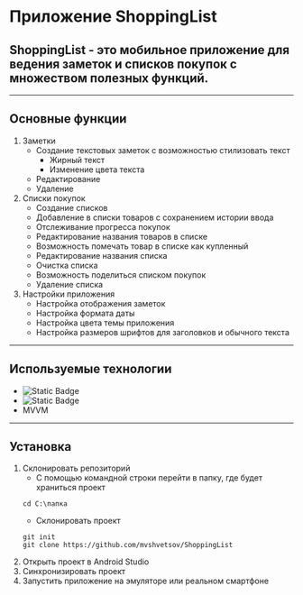 # Приложение ShoppingList
## ShoppingList - это мобильное приложение для ведения заметок и списков покупок с множеством полезных функций.
___
## Основные функции
1. Заметки
   + Создание текстовых заметок с возможностью стилизовать текст
     + Жирный текст
     + Изменение цвета текста
   + Редактирование
   + Удаление
2. Списки покупок
   + Создание списков
   + Добавление в списки товаров с сохранением истории ввода
   + Отслеживание прогресса покупок
   + Редактирование названия товаров в списке
   + Возможность помечать товар в списке как купленный
   + Редактирование названия списка
   + Очистка списка
   + Возможность поделиться списком покупок
   + Удаление списка
3. Настройки приложения
   + Настройка отображения заметок
   + Настройка формата даты
   + Настройка цвета темы приложения
   + Настройка размеров шрифтов для заголовков и обычного текста
___
## Используемые технологии
+ ![Static Badge](https://img.shields.io/badge/Kotlin-0095D5?style=for-the-badge&logo=kotlin&color=white)
+ ![Static Badge](https://img.shields.io/badge/room-85EA2D?style=for-the-badge&logoColor=white)
+ MVVM
___
## Установка
1. Склонировать репозиторий
   + С помощью командной строки перейти в папку, где будет храниться проект
   ```
   cd C:\папка
   ```
   + Склонировать проект
   ```
   git init
   git clone https://github.com/mvshvetsov/ShoppingList
   ```
2. Открыть проект в Android Studio
3. Синхронизировать проект
4. Запустить приложение на эмуляторе или реальном смартфоне
